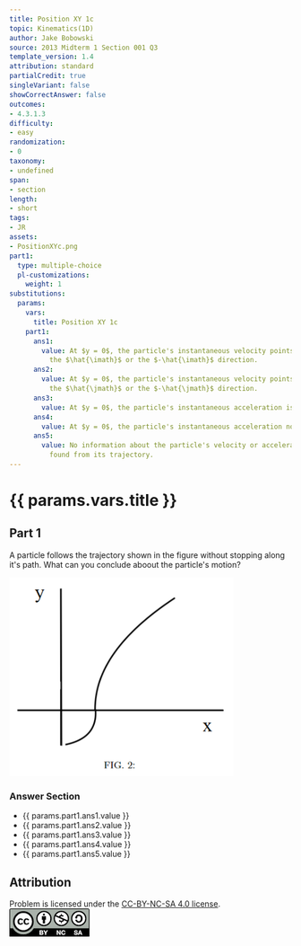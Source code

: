 ```yaml
---
title: Position XY 1c
topic: Kinematics(1D)
author: Jake Bobowski
source: 2013 Midterm 1 Section 001 Q3
template_version: 1.4
attribution: standard
partialCredit: true
singleVariant: false
showCorrectAnswer: false
outcomes:
- 4.3.1.3
difficulty:
- easy
randomization:
- 0
taxonomy:
- undefined
span:
- section
length:
- short
tags:
- JR
assets:
- PositionXYc.png
part1:
  type: multiple-choice
  pl-customizations:
    weight: 1
substitutions:
  params:
    vars:
      title: Position XY 1c
    part1:
      ans1:
        value: At $y = 0$, the particle's instantaneous velocity points in either
          the $\hat{\imath}$ or the $-\hat{\imath}$ direction.
      ans2:
        value: At $y = 0$, the particle's instantaneous velocity points in either
          the $\hat{\jmath}$ or the $-\hat{\jmath}$ direction.
      ans3:
        value: At $y = 0$, the particle's instantaneous acceleration is zero.
      ans4:
        value: At $y = 0$, the particle's instantaneous acceleration non-zero.
      ans5:
        value: No information about the particle's velocity or acceleration can be
          found from its trajectory.
---
```

# {{ params.vars.title }}

## Part 1

A particle follows the trajectory shown in the figure without stopping along it's path. What can you conclude aboout the particle's motion?

<img src="PositionXYc.png" width=400 alt="An image showing a particle's trajectory on a cartesian plane (x versus y). For negative y-coordinates, the particle follows a concave up trajectory with positive x-coordinates. At the x-axis, the particles trajectory is parallel to the y-axis. For positive y-coordinates, the particle follows a concave down trajectory with positive x-coordinates.">

### Answer Section

- {{ params.part1.ans1.value }}
- {{ params.part1.ans2.value }}
- {{ params.part1.ans3.value }}
- {{ params.part1.ans4.value }}
- {{ params.part1.ans5.value }}

## Attribution

Problem is licensed under the [CC-BY-NC-SA 4.0 license](https://creativecommons.org/licenses/by-nc-sa/4.0/).<br> ![The Creative Commons 4.0 license requiring attribution-BY, non-commercial-NC, and share-alike-SA license.](https://raw.githubusercontent.com/firasm/bits/master/by-nc-sa.png)